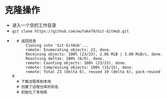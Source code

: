 # 克隆操作
* 进入一个空的工作目录
* `git clone https://github.com/wufake70/Git-GitHub.git`
* ```
    # 返回信息
        Cloning into 'Git-GitHub'...
        remote: Enumerating objects: 23, done.
        Receiving objects: 100% (23/23), 2.86 MiB | 3.80 MiB/s, done.
        Resolving deltas: 100% (6/6), done.
        remote: Counting objects: 100% (23/23), done.
        remote: Compressing objects: 100% (15/15), done.
        remote: Total 23 (delta 6), reused 19 (delta 6), pack-reused 0
    # 下载远程库到本地
    # 创建了远程仓库的别名
    # 初始化了本地库